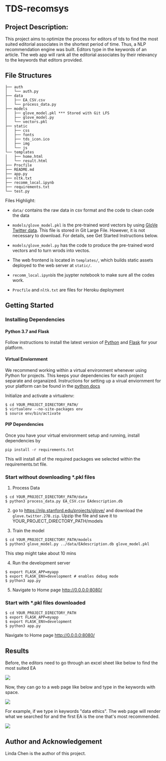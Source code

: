 # TDS-recomsys

## Project Description:

This project aims to optimize the process for editors of tds to find the most suited editorial associates in the shortest period of time. Thus, a NLP recommendation engine was built. Editors type in the keywords of an article. The web app will rank all the editorial associates by their relevancy to the keywords that editors provided.

## File Structures

```
├── auth
│   └── auth.py
├── data
│   ├── EA_CSV.csv
│   └── process_data.py
├── models
│   ├── glove_model.pkl *** Stored with Git LFS
│   ├── glove_model.py
│   └── vectors.pkl
├── static
│   ├── css 
│   ├── fonts
│   ├── tds_icon.ico
│   ├── img
│   └── js
└── templates
│   ├── home.html
│   └── result.html
├── Procfile
├── README.md
├── app.py
├── nltk.txt
├── recomm_local.ipynb
├── requirements.txt
└── test.py
```

Files Highlight:

- ```data/``` contains the raw data in csv format and the code to clean code the data

- ```models/glove_model.pkl``` is the pre-trained word vectors by using [GloVe Twitter data](https://nlp.stanford.edu/projects/glove/). This file is stored in Git Large File. However, it is not necessary to download. For details, see Get Started Instructions below.

- ```models/glove_model.py``` has the code to produce the pre-trained word vectors and to turn wrods into vectos. 


- The web frontend is located in ```templates/```, which builds static assets deployed to the web server at ```static/```.


- ```recomm_local.ipynb```is the juypter notebook to make sure all the codes work.


- ```Procfile``` and ```nltk.txt``` are files for Heroku deployment


## Getting Started

### Installing Dependencies

#### Python 3.7 and Flask

Follow instructions to install the latest version of [Python](https://docs.python.org/3/using/) and [Flask](https://flask.palletsprojects.com/en/1.0.x/installation/#install-flask) for your platform.

#### Virtual Enviornment

We recommend working within a virtual environment whenever using Python for projects. This keeps your dependencies for each project separate and organaized. Instructions for setting up a virual enviornment for your platform can be found in the [python docs](https://packaging.python.org/guides/installing-using-pip-and-virtual-environments/)

Initialize and activate a virtualenv:

```
$ cd YOUR_PROJECT_DIRECTORY_PATH/
$ virtualenv --no-site-packages env
$ source env/bin/activate
```

#### PIP Dependencies
Once you have your virtual environment setup and running, install dependencies by

```pip install -r requirements.txt```

This will install all of the required packages we selected within the requirements.txt file.

### Start without downloading *.pkl files

1. Process Data

```
$ cd YOUR_PROJECT_DIRECTORY_PATH/data
$ python3 process_data.py EA_CSV.csv EAdescription.db
```

2. go to https://nlp.stanford.edu/projects/glove/ and download the ```glove.twitter.27B.zip```. Upzip the file and save it to YOUR_PROJECT_DIRECTORY_PATH/models

3. Train the model

```
$ cd YOUR_PROJECT_DIRECTORY_PATH/models
$ python3 glove_model.py ../data/EAdescription.db glove_model.pkl
```

This step might take about 10 mins

4. Run the development server

```
$ export FLASK_APP=myapp
$ export FLASK_ENV=development # enables debug mode
$ python3 app.py
```

5. Navigate to Home page http://0.0.0.0:8080/

### Start with *.pkl files downloaded

```
$ cd YOUR_PROJECT_DIRECTORY_PATH
$ export FLASK_APP=myapp
$ export FLASK_ENV=development
$ python3 app.py
```

Navigate to Home page http://0.0.0.0:8080/

## Results

Before, the editors need to go through an excel sheet like below to find the most suited EA

![](static/img/results/before.png)


Now, they can go to a web page like below and type in the keywords with space.

![](static/img/results/result_1.png)


For example, if we type in keywords "data ethics". The web page will render what we searched for and the first EA is the one that's most recommended.

![](static/img/results/result_2.png)


## Author and Acknowledgement

Linda Chen is the author of this project.

